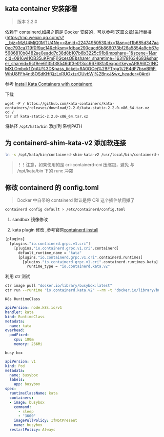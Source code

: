 ## kata container 安装部署

> 版本 2.2.0

依赖于 containerd,如果之前是 Docker 安装的，可以参考[这篇文章]进行替换(https://mp.weixin.qq.com/s?__biz=MzU4MjQ0MTU4Ng==&mid=2247495053&idx=1&sn=cf1b685d347aa0ec793ca719f0f9ac14&chksm=fdbae290cacd6b866073bf26a5854a9cb67e5686810b8482ae0eadd7c38d8b107b6b3225c91b&mpshare=1&scene=1&srcid=0916wl1OB35uKPmFj1GcesQE&sharer_sharetime=1631781634683&sharer_shareid=9cf9ee6135f38546df3e013cc667681a&exportkey=AR8A6C2INCMXLOmbck1ZqAU%3D&pass_ticket=9A0OCej%2BFTrga%2B4dF7bsnBRjFlWhU8FFh4nt8OSdKHfQzLxRUOxtzrDUvbWj%2BnxJ&wx_header=0#rd)



参考 [Install Kata Containers with containerd](https://github.com/kata-containers/kata-containers/blob/main/docs/install/container-manager/containerd/containerd-install.md)

下载
```
wget -P / https://github.com/kata-containers/kata-containers/releases/download/2.2.0/kata-static-2.2.0-x86_64.tar.xz
cd /
tar xf kata-static-2.2.0-x86_64.tar.xz
```

将路径 `/opt/kata/bin` 添加到 系统PATH

## 为 containerd-shim-kata-v2 添加软连接

```bash
ln -s /opt/kata/bin/containerd-shim-kata-v2 /usr/local/bin/containerd-shim-kata-v2
```

> ！！注意，如果使用的是 cri-containerd-cni 压缩包，避免 与 /opt/kata/bin 下的 runc 冲突


## 修改 containerd 的 config.toml 
> Docker 中自带的 containerd 默认是将 CRI 这个插件禁用掉了
```bash
containerd config default > /etc/containerd/config.toml
```

1. sandbox 镜像修改

2. kata plugin 修改 ,参考官网[containerd install](https://github.com/kata-containers/kata-containers/blob/main/docs/install/container-manager/containerd/containerd-install.md)
```bash
[plugins]
  [plugins."io.containerd.grpc.v1.cri"]
    [plugins."io.containerd.grpc.v1.cri".containerd]
      default_runtime_name = "kata"
      [plugins."io.containerd.grpc.v1.cri".containerd.runtimes]
        [plugins."io.containerd.grpc.v1.cri".containerd.runtimes.kata]
          runtime_type = "io.containerd.kata.v2"
```

利用 ctr 测试
```bash
ctr image pull "docker.io/library/busybox:latest"
ctr run --runtime "io.containerd.kata.v2" --rm -t "docker.io/library/busybox:latest" test-kata uname -r
```


`K8s RuntimeClass`

```yaml
apiVersion: node.k8s.io/v1
handler: kata
kind: RuntimeClass
metadata:
  name: kata
overhead:
  podFixed:
    cpu: 100m
    memory: 256Mi
```

`busy box`

```yaml
apiVersion: v1
kind: Pod
metadata:
  name: busybox
  labels:
    app: busybox
spec:
  runtimeClassName: kata
  containers:
  - image: busybox
    command:
      - sleep
      - "3600"
    imagePullPolicy: IfNotPresent
    name: busybox
  restartPolicy: Always
```